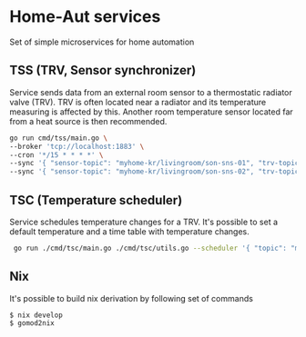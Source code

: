 # Home-Aut services

Set of simple microservices for home automation

## TSS (TRV, Sensor synchronizer)

Service sends data from an external room sensor to a thermostatic radiator valve (TRV). TRV is often located near a radiator and
 its temperature measuring is affected by this. Another room temperature sensor located far from a heat source is then recommended.

```bash
go run cmd/tss/main.go \
--broker 'tcp://localhost:1883' \
--cron '*/15 * * * *' \
--sync '{ "sensor-topic": "myhome-kr/livingroom/son-sns-01", "trv-topic": "myhome-kr/livingroom/danfoss-thermo-01" }' \
--sync '{ "sensor-topic": "myhome-kr/livingroom/son-sns-02", "trv-topic": "myhome-kr/livingroom/danfoss-thermo-02" }' 
```

## TSC (Temperature scheduler)

Service schedules temperature changes for a TRV. It's possible to set a default temperature and a time table with temperature changes.

```bash
 go run ./cmd/tsc/main.go ./cmd/tsc/utils.go --scheduler '{ "topic": "myhome-kr/livingroom/danfoss-thermo-01", "defaultTemperature": 22, "timeTable": [ { "start": "22:00", "end": "06:00", "temperature": 18 } ] }'
```

## Nix

It's possible to build nix derivation by following set of commands

```
$ nix develop
$ gomod2nix
```
